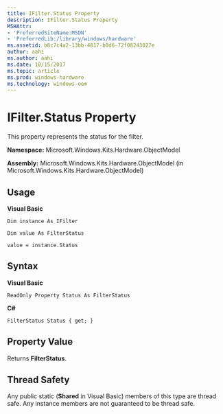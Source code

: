 ```yaml
---
title: IFilter.Status Property
description: IFilter.Status Property
MSHAttr:
- 'PreferredSiteName:MSDN'
- 'PreferredLib:/library/windows/hardware'
ms.assetid: b8c7c4a2-13bb-4817-b0d6-72f08243027e
author: aahi
ms.author: aahi
ms.date: 10/15/2017
ms.topic: article
ms.prod: windows-hardware
ms.technology: windows-oem
---
```


# IFilter.Status Property


This property represents the status for the filter.

**Namespace:** Microsoft.Windows.Kits.Hardware.ObjectModel

**Assembly:** Microsoft.Windows.Kits.Hardware.ObjectModel (in Microsoft.Windows.Kits.Hardware.ObjectModel)

## <span id="Usage"></span><span id="usage"></span><span id="USAGE"></span>Usage


**Visual Basic**

`Dim instance As IFilter`

`Dim value As FilterStatus`

`value = instance.Status`

## <span id="Syntax"></span><span id="syntax"></span><span id="SYNTAX"></span>Syntax


**Visual Basic**

`ReadOnly Property Status As FilterStatus`

**C#**

`FilterStatus Status { get; }`

## <span id="Property_Value"></span><span id="property_value"></span><span id="PROPERTY_VALUE"></span>Property Value


Returns **FilterStatus**.

## <span id="Thread_Safety"></span><span id="thread_safety"></span><span id="THREAD_SAFETY"></span>Thread Safety


Any public static (**Shared** in Visual Basic) members of this type are thread safe. Any instance members are not guaranteed to be thread safe.

 

 






